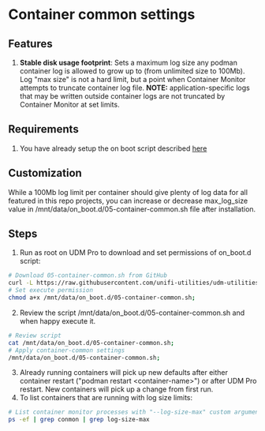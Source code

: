 # Container common settings

## Features

1. **Stable disk usage footprint**: Sets a maximum log size any podman container log is allowed to grow up to (from unlimited size to 100Mb). Log "max size" is not a hard limit, but a point when Container Monitor attempts to truncate container log file. **NOTE:** application-specific logs that may be written outside container logs are not truncated by Container Monitor at set limits.

## Requirements

1. You have already setup the on boot script described [here](https://github.com/unifi-utilities/udm-utilities/tree/main/on-boot-script)

## Customization

While a 100Mb log limit per container should give plenty of log data for all featured in this repo projects, you can increase or decrease max_log_size value in /mnt/data/on_boot.d/05-container-common.sh file after installation.

## Steps

1. Run as root on UDM Pro to download and set permissions of on_boot.d script:
```sh
# Download 05-container-common.sh from GitHub
curl -L https://raw.githubusercontent.com/unifi-utilities/udm-utilities/main/container-common/on_boot.d/05-container-common.sh -o /mnt/data/on_boot.d/05-container-common.sh;
# Set execute permission
chmod a+x /mnt/data/on_boot.d/05-container-common.sh;
```
2. Review the script /mnt/data/on_boot.d/05-container-common.sh and when happy execute it.
```sh
# Review script
cat /mnt/data/on_boot.d/05-container-common.sh;
# Apply container-common settings
/mnt/data/on_boot.d/05-container-common.sh;
```
3. Already running containers will pick up new defaults after either container restart ("podman restart \<container-name\>") or after UDM Pro restart. New containers will pick up a change from first run.
4. To list containers that are running with log size limits:
```sh
# List container monitor processes with "--log-size-max" custom argument set
ps -ef | grep conmon | grep log-size-max
```
